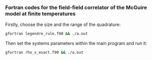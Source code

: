 ### Fortran codes for the field-field correlator of the McGuire model at finite temperatures

Firstly, choose the size and the range of the quadrature: 
```bash
gfortran legendre_rule.f90 && ./a.out
```

Then set the systems parameters within the main program and run it:
```bash
gfortran rho_x_exact.f90 && ./a.out
```
